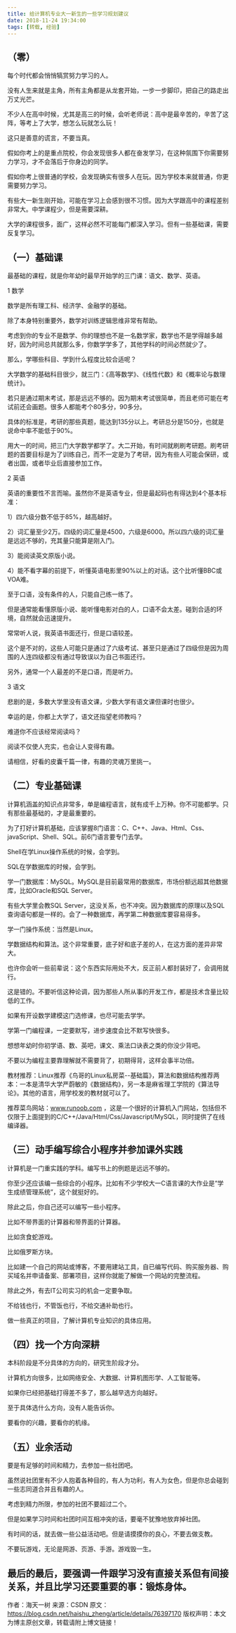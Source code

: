 ```yaml
---
title: 给计算机专业大一新生的一些学习规划建议
date: 2018-11-24 19:34:00
tags: [转载, 经验]
---
```


## （零）

每个时代都会悄悄犒赏努力学习的人。

没有人生来就是主角，所有主角都是从龙套开始，一步一步脚印，把自己的路走出万丈光芒。



不少人在高中时候，尤其是高三的时候，会听老师说：高中是最辛苦的，辛苦了这阵，等考上了大学，想怎么玩就怎么玩！

这只是善意的谎言，不要当真。

假如你考上的是重点院校，你会发现很多人都在奋发学习，在这种氛围下你需要努力学习，才不会落后于你身边的同学。

假如你考上很普通的学校，会发现确实有很多人在玩。因为学校本来就普通，你更需要努力学习。



有些大一新生刚开始，可能在学习上会感到很不习惯。因为大学跟高中的课程差别非常大。中学课程少，但是需要深耕。

大学的课程很多，面广，这样必然不可能每门都深入学习。但有一些基础课，需要反复学习。





## （一）基础课

最基础的课程，就是你年幼时最早开始学的三门课：语文、数学、英语。



1 数学

数学是所有理工科、经济学、金融学的基础。

除了本身特别重要外，数学对训练逻辑思维非常有帮助。

考虑到你的专业不是数学、你的理想也不是一名数学家，数学也不是学得越多越好，因为时间总共就那么多，你数学学多了，其他学科的时间必然就少了。

那么，学哪些科目、学到什么程度比较合适呢？

大学数学的基础科目很少，就三门：《高等数学》、《线性代数》和《概率论与数理统计》。

若只是通过期末考试，那是远远不够的。因为期末考试很简单，而且老师可能在考试前还会画题。很多人都能考个80多分，90多分。

具体的标准是，考研的那些真题，能达到135分以上。考研总分是150分，也就是说命中率不能低于90%。

用大一的时间，把三门大学数学都学了。大二开始，有时间就刷刷考研题。刷考研题的首要目标是为了训练自己，而不一定是为了考研，因为有些人可能会保研，或者出国，或者毕业后直接参加工作。



2 英语

英语的重要性不言而喻。虽然你不是英语专业，但是最起码也有得达到4个基本标准：

1）四六级分数不低于85%，越高越好。

2）词汇量至少2万。四级的词汇量是4500，六级是6000。所以四六级的词汇量是远远不够的，充其量只能算是刚入门。

3）能阅读英文原版小说。

4）能不看字幕的前提下，听懂英语电影里90%以上的对话。这个比听懂BBC或VOA难。



至于口语，没有条件的人，只能自己练一练了。

但是通常能看懂原版小说、能听懂电影对白的人，口语不会太差。碰到合适的环境，自然就会迅速提升。

常常听人说，我英语书面还行，但是口语较差。

这个是不对的，这些人可能只是通过了六级考试、甚至只是通过了四级但是因为周围的人连四级都没有通过导致误以为自己书面还行。

另外，通常一个人最差的不是口语，而是听力。



3 语文

悲剧的是，多数大学里没有语文课，少数大学有语文课但课时也很少。

幸运的是，你都上大学了，语文还指望老师教吗？

难道你不应该经常阅读吗？

阅读不仅使人充实，也会让人变得有趣。

请相信，好看的皮囊千篇一律，有趣的灵魂万里挑一。





## （二）专业基础课

计算机涵盖的知识点非常多，单是编程语言，就有成千上万种。你不可能都学。只有那些最基础的，才是最重要的。

为了打好计算机基础，应该掌握8门语言：C、C++、Java、Html、Css、javaScript、Shell、SQL。前6门语言要专门去学。

Shell在学Linux操作系统的时候，会学到。

SQL在学数据库的时候，会学到。



学一门数据库：MySQL。MySQL是目前最常用的数据库，市场份额远超其他数据库，比如Oracle和SQL Server。

有些大学里会教SQL Server，这没关系，也不冲突。因为数据库的原理以及SQL查询语句都是一样的。会了一种数据库，再学第二种数据库要容易得多。



学一门操作系统：当然是Linux。



学数据结构和算法。这个非常重要，底子好和底子差的人，在这方面的差异非常大。

也许你会听一些前辈说：这个东西实际用处不大，反正前人都封装好了，会调用就行。

这是错的。不要听信这种论调，因为那些人所从事的开发工作，都是技术含量比较低的工作。



如果有开设数学建模这门选修课，也尽可能去学学。



学第一门编程课，一定要默写，进步速度会比不默写快很多。

想想年幼时你初学语、数、英吧，课文、乘法口诀表之类的你没少背吧。

不要以为编程主要靠理解就不需要背了，初期得背，这样会事半功倍。



教材推荐：Linux推荐《鸟哥的Linux私房菜--基础篇》，算法和数据结构推荐两本：一本是清华大学严蔚敏的《数据结构》，另一本是麻省理工学院的《算法导论》。其他的语言，用学校发的教材就可以了。

推荐菜鸟网站：www.runoob.com ，这是一个很好的计算机入门网站，包括但不仅限于上面提到的C/C++/Java/Html/Css/Javascript/MySQL，同时提供了在线编译器。





## （三）动手编写综合小程序并参加课外实践

计算机是一门重实践的学科。编写书上的例题是远远不够的。

你至少还应该编一些综合的小程序。比如有不少学校大一C语言课的大作业是“学生成绩管理系统”，这个就挺好的。

除此之后，你自己还可以编写一些小程序。

比如不带界面的计算器和带界面的计算器。

比如贪食蛇游戏。

比如俄罗斯方块。

比如建一个自己的网站或博客，不要用建站工具，自已编写代码、购买服务器、购买域名并申请备案、部署项目，这样你就能了解做一个网站的完整流程。



除此之外，有去IT公司实习的机会一定要争取。

不给钱也行，不管饭也行，不给交通补助也行。

做一些真正的项目，了解计算机专业知识的具体应用。





## （四）找一个方向深耕

本科阶段是不分具体的方向的，研究生阶段才分。

计算机方向很多，比如网络安全、大数据、计算机图形学、人工智能等。

如果你已经把基础打得差不多了，那么越早选方向越好。

至于具体选什么方向，没有人能告诉你。

要看你的兴趣，要看你的机缘。





## （五）业余活动

要是有足够的时间和精力，去参加一些社团吧。

虽然说社团里有不少人抱着各种目的，有人为功利，有人为女色，但是你总会碰到一些志同道合并且有趣的人。

考虑到精力所限，参加的社团不要超过二个。

但是如果学习时间和社团时间互相冲突的话，要毫不犹豫地放弃掉社团。



有时间的话，就去做一些公益活动吧。但是请摸摸你的良心，不要去做支教。



不要玩游戏，无论是网游、页游、手游。游戏毁一生。


最后的最后，要强调一件跟学习没有直接关系但有间接关系，并且比学习还要重要的事：锻炼身体。
---------------------
作者：海天一树
来源：CSDN
原文：https://blog.csdn.net/haishu_zheng/article/details/76397170
版权声明：本文为博主原创文章，转载请附上博文链接！
